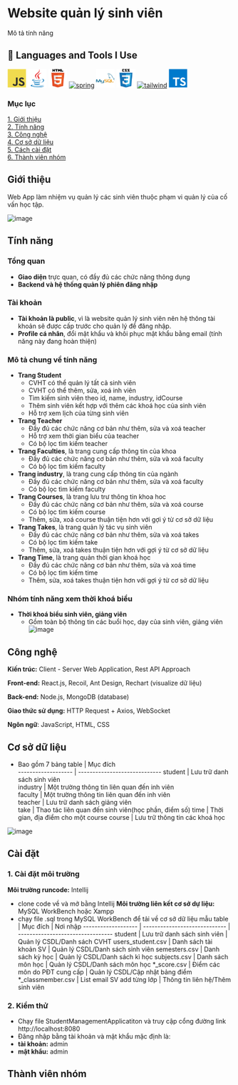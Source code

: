 <h1>Website quản lý sinh viên</h1>
<p>Mô tả tính năng</p>
<h2>🚀 Languages and Tools I Use</h2>
<p><a target="_blank" href="https://raw.githubusercontent.com/devicons/devicon/master/icons/javascript/javascript-original.svg" style="display: inline-block;"><img src="https://raw.githubusercontent.com/devicons/devicon/master/icons/javascript/javascript-original.svg" alt="javascript" width="42" height="42" /></a>
<a target="_blank" href="https://raw.githubusercontent.com/devicons/devicon/master/icons/java/java-original.svg" style="display: inline-block;"><img src="https://raw.githubusercontent.com/devicons/devicon/master/icons/java/java-original.svg" alt="java" width="42" height="42" /></a>
<a target="_blank" href="https://raw.githubusercontent.com/devicons/devicon/master/icons/html5/html5-original-wordmark.svg" style="display: inline-block;"><img src="https://raw.githubusercontent.com/devicons/devicon/master/icons/html5/html5-original-wordmark.svg" alt="html5" width="42" height="42" /></a>
<a target="_blank" href="https://www.vectorlogo.zone/logos/springio/springio-icon.svg" style="display: inline-block;"><img src="https://www.vectorlogo.zone/logos/springio/springio-icon.svg" alt="spring" width="42" height="42" /></a>
<a target="_blank" href="https://raw.githubusercontent.com/devicons/devicon/master/icons/mysql/mysql-original-wordmark.svg" style="display: inline-block;"><img src="https://raw.githubusercontent.com/devicons/devicon/master/icons/mysql/mysql-original-wordmark.svg" alt="mysql" width="42" height="42" /></a>
<a target="_blank" href="https://raw.githubusercontent.com/devicons/devicon/master/icons/css3/css3-original-wordmark.svg" style="display: inline-block;"><img src="https://raw.githubusercontent.com/devicons/devicon/master/icons/css3/css3-original-wordmark.svg" alt="css3" width="42" height="42" /></a>
<a target="_blank" href="https://www.vectorlogo.zone/logos/tailwindcss/tailwindcss-icon.svg" style="display: inline-block;"><img src="https://www.vectorlogo.zone/logos/tailwindcss/tailwindcss-icon.svg" alt="tailwind" width="42" height="42" /></a>
<a target="_blank" href="https://raw.githubusercontent.com/devicons/devicon/master/icons/typescript/typescript-original.svg" style="display: inline-block;"><img src="https://raw.githubusercontent.com/devicons/devicon/master/icons/typescript/typescript-original.svg" alt="typescript" width="42" height="42" /></a></p>

### Mục lục 

[1. Giới thiệu](#giới-thiệu)  
[2. Tính năng](#tính-năng)  
[3. Công nghệ](#công-nghệ)  
[4. Cơ sở dữ liệu](#cơ-sở-dữ-liêu)  
[5. Cách cài đặt](#cài-đặt)  
[6. Thành viên nhóm](#thành-viên-nhóm)

## Giới thiệu

Web App làm nhiệm vụ quản lý các sinh viên thuộc phạm vi quản lý của cố vấn học tập.

![image](https://github.com/user-attachments/assets/ec10f18a-446f-4f61-8f0e-73913175981b)


## Tính năng
### Tổng quan
- **Giao diện** trực quan, có đầy đủ các chức năng thông dụng
- **Backend và hệ thống quản lý phiên đăng nhập** 
### Tài khoản
- **Tài khoản là public**, vì là website quản lý sinh viên nên hệ thông tài khoản sẽ được cấp trước
cho quản lý để đăng nhập.
- **Profile cá nhân**, đổi mật khẩu và khôi phục mật khẩu bằng email (tính năng này đang hoàn thiện)
### Mô tả chung về tính năng
- **Trang Student**
  - CVHT có thể quản lý tất cả sinh viên
  - CVHT có thể thêm, sửa, xoá inh viên
  - Tìm kiếm sinh viên theo id, name, industry, idCourse
  - Thêm sinh viên kết hợp với thêm các khoá học của sinh viên
  - Hỗ trợ xem lịch của từng sinh viên
- **Trang Teacher**
  - Đầy đủ các chức năng cơ bản như thêm, sửa và xoá teacher
  - Hỗ trợ xem thời gian biểu của teacher
  - Có bộ lọc tìm kiếm teacher
- **Trang Faculties**, là trang cung cấp thông tin của khoa
  - Đầy đủ các chức năng cơ bản như thêm, sửa và xoá faculty
  - Có bộ lọc tìm kiếm faculty
- **Trang industry**, là trang cung cấp thông tin của ngành
  - Đầy đủ các chức năng cơ bản như thêm, sửa và xoá faculty
  - Có bộ lọc tìm kiếm faculty
- **Trang Courses**, là trang lưu trư thông tin khoa hoc
  - Đầy đủ các chức năng cơ bản như thêm, sửa và xoá course
  - Có bộ lọc tìm kiếm course
  - Thêm, sửa, xoá course thuận tiện hơn với gợi ý từ cơ sở dữ liệu
- **Trang Takes**, là trang quản lý tác vụ sinh viên
  - Đầy đủ các chức năng cơ bản như thêm, sửa và xoá takes
  - Có bộ lọc tìm kiếm take
  - Thêm, sửa, xoá takes thuận tiện hơn với gợi ý từ cơ sở dữ liệu
- **Trang Time**, là trang quản thời gian khoá học
  - Đầy đủ các chức năng cơ bản như thêm, sửa và xoá time
  - Có bộ lọc tìm kiếm time
  - Thêm, sửa, xoá takes thuận tiện hơn với gợi ý từ cơ sở dữ liệu
### Nhóm tính năng xem thời khoá biểu
- **Thời khoá biểu sinh viên, giảng viên**
  - Gồm toàn bộ thông tin các buổi học, dạy của sinh viên, giảng viên
  ![image](https://github.com/user-attachments/assets/bbb964a5-b401-4058-99e3-8d8ff4c0e6be)


## Công nghệ

**Kiến trúc:** Client - Server Web Application, Rest API Approach

**Front-end:** React.js, Recoil, Ant Design, Rechart (visualize dữ liệu)

**Back-end:** Node.js, MongoDB (database)

**Giao thức sử dụng:** HTTP Request + Axios, WebSocket

**Ngôn ngữ**: JavaScript, HTML, CSS

## Cơ sở dữ liệu

- Bao gồm 7 bảng
table               | Mục đích                    
------------------- | ----------------------------- 
student             | Lưu trữ danh sách sinh viên   
industry            | Một trường thông tin liên quan đến inh viên       
faculty             | Một trường thông tin liên quan đến inh viên            
teacher             | Lưu trữ danh sách giảng viên            
take                | Thao tác liên quan đến sinh viên(học phần, điểm số)
time                | Thời gian, địa điểm cho một course
course              | Lưu trữ thông tin các khoá học

![image](https://github.com/user-attachments/assets/0a284c74-e28f-4063-abad-d8decc2d8980)


## Cài đặt

### 1. Cài đặt môi trường

**Môi trường runcode:** Intellij
- clone code về và mở bằng Intellij
**Môi trường liên kết cơ sở dự liệu:** MySQL WorkBench hoặc Xampp
- chạy file .sql trong MySQL WorkBench để tải về cơ sở dữ liệu mẫu
table               | Mục đích                      | Nơi nhập
------------------- | ----------------------------- | ---------------------------------
student             | Lưu trữ danh sách sinh viên   | Quản lý CSDL/Danh sách CVHT
users_student.csv   | Danh sách tài khoản SV        | Quản lý CSDL/Danh sách sinh viên
semesters.csv       | Danh sách kỳ học              | Quản lý CSDL/Danh sách kì học
subjects.csv        | Danh sách môn học             | Quản lý CSDL/Danh sách môn học
*_score.csv         | Điểm các môn do PĐT cung cấp  | Quản lý CSDL/Cập nhật bảng điểm
*_classmember.csv   | List email SV add từng lớp    | Thông tin liên hệ/Thêm sinh viên

### 2. Kiểm thử

- Chạy file StudentManagementApplicatiton và truy cập cổng đường link http://localhost:8080
- Đăng nhập bằng tài khoản và mật khẩu mặc định là:
- **tài khoản:** admin
- **mật khẩu:** admin


## Thành viên nhóm



